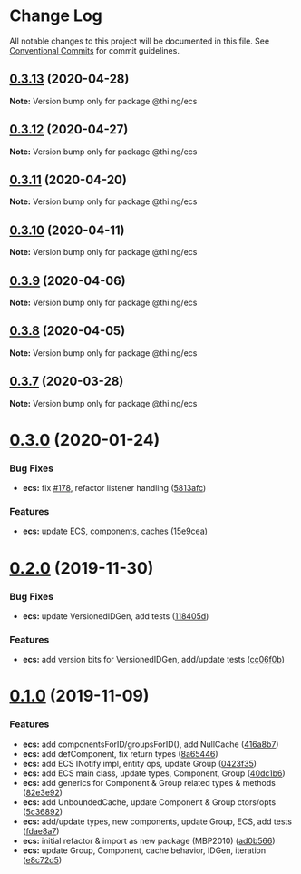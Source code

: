 # Change Log

All notable changes to this project will be documented in this file.
See [Conventional Commits](https://conventionalcommits.org) for commit guidelines.

## [0.3.13](https://github.com/thi-ng/umbrella/compare/@thi.ng/ecs@0.3.12...@thi.ng/ecs@0.3.13) (2020-04-28)

**Note:** Version bump only for package @thi.ng/ecs





## [0.3.12](https://github.com/thi-ng/umbrella/compare/@thi.ng/ecs@0.3.11...@thi.ng/ecs@0.3.12) (2020-04-27)

**Note:** Version bump only for package @thi.ng/ecs





## [0.3.11](https://github.com/thi-ng/umbrella/compare/@thi.ng/ecs@0.3.10...@thi.ng/ecs@0.3.11) (2020-04-20)

**Note:** Version bump only for package @thi.ng/ecs





## [0.3.10](https://github.com/thi-ng/umbrella/compare/@thi.ng/ecs@0.3.9...@thi.ng/ecs@0.3.10) (2020-04-11)

**Note:** Version bump only for package @thi.ng/ecs





## [0.3.9](https://github.com/thi-ng/umbrella/compare/@thi.ng/ecs@0.3.8...@thi.ng/ecs@0.3.9) (2020-04-06)

**Note:** Version bump only for package @thi.ng/ecs





## [0.3.8](https://github.com/thi-ng/umbrella/compare/@thi.ng/ecs@0.3.7...@thi.ng/ecs@0.3.8) (2020-04-05)

**Note:** Version bump only for package @thi.ng/ecs





## [0.3.7](https://github.com/thi-ng/umbrella/compare/@thi.ng/ecs@0.3.6...@thi.ng/ecs@0.3.7) (2020-03-28)

**Note:** Version bump only for package @thi.ng/ecs





# [0.3.0](https://github.com/thi-ng/umbrella/compare/@thi.ng/ecs@0.2.0...@thi.ng/ecs@0.3.0) (2020-01-24)

### Bug Fixes

* **ecs:** fix [#178](https://github.com/thi-ng/umbrella/issues/178), refactor listener handling ([5813afc](https://github.com/thi-ng/umbrella/commit/5813afc6d263d09af215b00eb44dad569c6ead9a))

### Features

* **ecs:** update ECS, components, caches ([15e9cea](https://github.com/thi-ng/umbrella/commit/15e9ceadba6815bf86986176492028ac05eae3aa))

# [0.2.0](https://github.com/thi-ng/umbrella/compare/@thi.ng/ecs@0.1.0...@thi.ng/ecs@0.2.0) (2019-11-30)

### Bug Fixes

* **ecs:** update VersionedIDGen, add tests ([118405d](https://github.com/thi-ng/umbrella/commit/118405d0039e6f013c0343d805f220d04320f327))

### Features

* **ecs:** add version bits for VersionedIDGen, add/update tests ([cc06f0b](https://github.com/thi-ng/umbrella/commit/cc06f0b7c964c116468f10a399dd3948610c5840))

# [0.1.0](https://github.com/thi-ng/umbrella/compare/@thi.ng/ecs@0.0.2...@thi.ng/ecs@0.1.0) (2019-11-09)

### Features

* **ecs:** add componentsForID/groupsForID(), add NullCache ([416a8b7](https://github.com/thi-ng/umbrella/commit/416a8b7974716ec8b645dde8d2ed6ad389f18edb))
* **ecs:** add defComponent, fix return types ([8a65446](https://github.com/thi-ng/umbrella/commit/8a654463af1721377aa3372e21d86ec880548c84))
* **ecs:** add ECS INotify impl, entity ops, update Group ([0423f35](https://github.com/thi-ng/umbrella/commit/0423f35b7f589056ee3578d32530023a318322c0))
* **ecs:** add ECS main class, update types, Component, Group ([40dc1b6](https://github.com/thi-ng/umbrella/commit/40dc1b6abcfd0f11e04c7f7f22359bc928a9ff7d))
* **ecs:** add generics for Component & Group related types & methods ([82e3e92](https://github.com/thi-ng/umbrella/commit/82e3e92fe6f74395383069d370e3d6eb21982da5))
* **ecs:** add UnboundedCache, update Component & Group ctors/opts ([5c36892](https://github.com/thi-ng/umbrella/commit/5c36892ef9ed62f973a726277750c5845c9a859e))
* **ecs:** add/update types, new components, update Group, ECS, add tests ([fdae8a7](https://github.com/thi-ng/umbrella/commit/fdae8a794093e42f71165f7552231d9af744dfcd))
* **ecs:** initial refactor & import as new package (MBP2010) ([ad0b566](https://github.com/thi-ng/umbrella/commit/ad0b56629dc6133b3bcde429fa7df26f627ba0c1))
* **ecs:** update Group, Component, cache behavior, IDGen, iteration ([e8c72d5](https://github.com/thi-ng/umbrella/commit/e8c72d587e58ad6dbc7e6961e6daa098b5b7e614))

